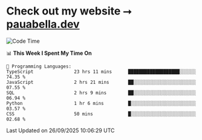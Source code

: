 # Check out my website ⭢ [pauabella.dev](https://pauabella.dev)

<!--START_SECTION:waka-->
![Code Time](http://img.shields.io/badge/Code%20Time-4%2C839%20hrs%2032%20mins-blue)

📊 **This Week I Spent My Time On** 

```text
💬 Programming Languages: 
TypeScript               23 hrs 11 mins      ███████████████████░░░░░░   74.35 % 
JavaScript               2 hrs 21 mins       ██░░░░░░░░░░░░░░░░░░░░░░░   07.55 % 
SQL                      2 hrs 9 mins        ██░░░░░░░░░░░░░░░░░░░░░░░   06.94 % 
Python                   1 hr 6 mins         █░░░░░░░░░░░░░░░░░░░░░░░░   03.57 % 
CSS                      50 mins             █░░░░░░░░░░░░░░░░░░░░░░░░   02.68 % 
```


 Last Updated on 26/09/2025 10:06:29 UTC
<!--END_SECTION:waka-->
